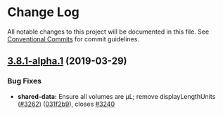 # Change Log

All notable changes to this project will be documented in this file.
See [Conventional Commits](https://conventionalcommits.org) for commit guidelines.

<a name="3.8.1-alpha.1"></a>
## [3.8.1-alpha.1](https://github.com/Opentrons/opentrons/compare/v3.8.0...v3.8.1-alpha.1) (2019-03-29)


### Bug Fixes

* **shared-data:** Ensure all volumes are µL; remove displayLengthUnits ([#3262](https://github.com/Opentrons/opentrons/issues/3262)) ([031f2b9](https://github.com/Opentrons/opentrons/commit/031f2b9)), closes [#3240](https://github.com/Opentrons/opentrons/issues/3240)
